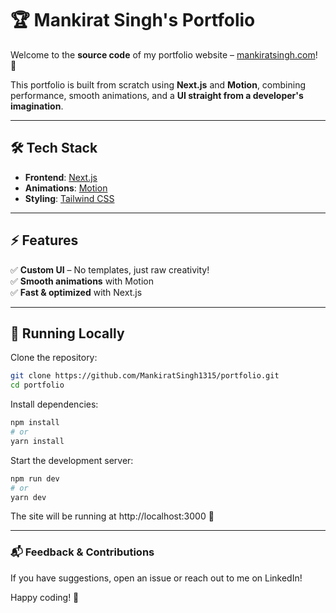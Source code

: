 # 🏆 Mankirat Singh's Portfolio

Welcome to the **source code** of my portfolio website – [mankiratsingh.com](https://mankiratsingh.com)! 🚀  

This portfolio is built from scratch using **Next.js** and **Motion**, combining performance, smooth animations, and a **UI straight from a developer's imagination**.  

---

## 🛠️ Tech Stack  

- **Frontend**: [Next.js](https://nextjs.org/)  
- **Animations**: [Motion](https://motion.dev)  
- **Styling**: [Tailwind CSS](https://tailwindcss.com/)  

---

## ⚡ Features  

✅ **Custom UI** – No templates, just raw creativity!  
✅ **Smooth animations** with Motion  
✅ **Fast & optimized** with Next.js  

---

## 🚀 Running Locally  

Clone the repository:  

```bash
git clone https://github.com/MankiratSingh1315/portfolio.git
cd portfolio
```

Install dependencies:
```bash
npm install
# or
yarn install
```
Start the development server:
```bash
npm run dev
# or
yarn dev
```
The site will be running at http://localhost:3000 🚀

---

### 📬 Feedback & Contributions

If you have suggestions, open an issue or reach out to me on LinkedIn!

Happy coding! 🚀

